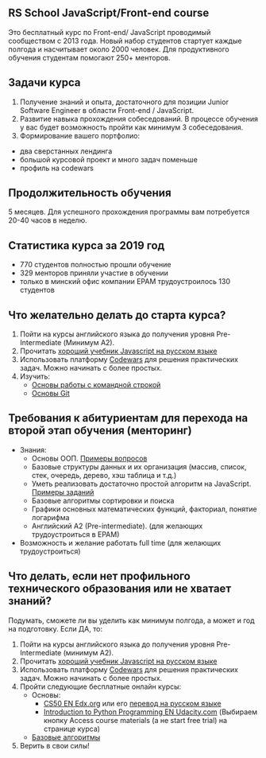 ## RS School JavaScript/Front-end course
Это бесплатный курс по Front-end/ JavaScript проводимый сообществом с 2013 года.
Новый набор студентов стартует каждые полгода и насчитывает около 2000 человек. Для продуктивного обучения студентам помогают 250+ менторов.

## Задачи курса
1. Получение знаний и опыта, достаточного для позиции Junior Software Engineer в области Front-end / JavaScript.
2. Развитие навыка прохождения собеседований. В процессе обучения у вас будет возможность пройти как минимум 3 собеседования.
3. Формирование вашего портфолио:
  - два сверстанных лендинга
  - большой курсовой проект и много задач поменьше
  - профиль на codewars

## Продолжительность обучения
5 месяцев. Для успешного прохождения программы вам потребуется 20-40 часов в неделю.

## Статистика курса за 2019 год
- 770 студентов полностью прошли обучение
- 329 менторов приняли участие в обучении
- только в минский офис компании EPAM трудоустроилось 130 студентов


## Что желательно делать до старта курса?
1. Пойти на курсы английского языка до получения уровня Pre-Intermediate (Минимум A2).
2. Прочитать [хороший учебник Javascript на русском языке](https://learn.javascript.ru/)
3. Использовать платформу [Codewars](https://www.codewars.com/dashboard) для решения практических задач. Можно начинать с более простых.
4. Изучить:
   - [Основы работы с командной строкой](https://www.google.com/search?q=command+line+basics)
   - [Основы Git](https://www.google.com/search?q=git+basics)

## Требования к абитуриентам для перехода на второй этап обучения (менторинг)
 - Знания:
    - Основы ООП. [Примеры вопросов](https://habr.com/en/post/345658/)
    - Базовые структуры данных и их организация (массив, список, стек, очередь, дерево, хэш таблица и т.д.)
    - Уметь реализовать достаточно простой алгоритм на JavaScript. [Примеры заданий](https://www.codewars.com/kata/search/java?q=&r%5B%5D=-7&tags=Algorithms&beta=false)
    - Базовые алгоритмы сортировки и поиска
    - Графики основных математических функций, факториал, понятие логарифма
    - Английский A2 (Pre-intermediate). (для желающих трудоустроиться в EPAM)
- Возможность и желание работать full time (для желающих трудоустроиться)

## Что делать, если нет профильного технического образования или не хватает знаний?
Подумать, сможете ли вы уделить как минимум полгода, а может и год на подготовку.
Если ДА, то:
1. Пойти на курсы английского языка до получения уровня Pre-Intermediate (минимум A2).
2. Прочитать [хороший учебник Javascript на русском языке](https://learn.javascript.ru/)
3. Использовать платформу [Codewars](https://www.codewars.com/dashboard) для решения практических задач. Можно начинать с более простых.
4. Пройти следующие бесплатные онлайн курсы:
   - Основы:
     - [CS50 EN Edx.org](https://www.edx.org/cs50) или его [перевод на русском языке](https://javarush.ru/quests/QUEST_HARVARD_CS50)
     - [Introduction to Python Programming EN Udacity.com](https://www.udacity.com/course/cs101) (Выбираем кнопку Access course materials (а не start free trial) на странице курса)
   - [Базовые алгоритмы](https://www.coursera.org/course/algs4partI)
5. Верить в свои силы!
